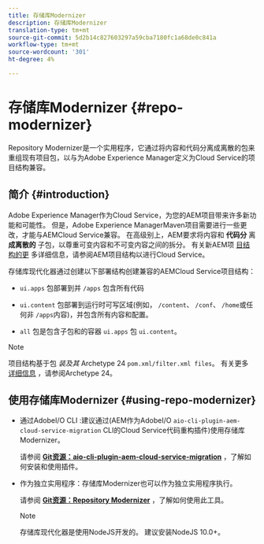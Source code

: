 ```yaml
---
title: 存储库Modernizer
description: 存储库Modernizer
translation-type: tm+mt
source-git-commit: 5d2b14c827603297a59cba7180fc1a68de0c841a
workflow-type: tm+mt
source-wordcount: '301'
ht-degree: 4%

---
```



# 存储库Modernizer {#repo-modernizer}

Repository Modernizer是一个实用程序，它通过将内容和代码分离成离散的包来重组现有项目包，以与为Adobe Experience Manager定义为Cloud Service的项目结构兼容。

## 简介 {#introduction}

Adobe Experience Manager作为Cloud Service，为您的AEM项目带来许多新功能和可能性。 但是，Adobe Experience ManagerMaven项目需要进行一些更改，才能与AEMCloud Service兼容。 在高级别上，AEM要求将内容和 **代码分** 离 **成离散的** 子包，以尊重可变内容和不可变内容之间的拆分。 有关新AEM项 [目结构的更](https://docs.adobe.com/content/help/zh-Hans/experience-manager-cloud-service/implementing/developing/aem-project-content-package-structure.html) 多详细信息，请参阅AEM项目结构以进行Cloud Service。

存储库现代化器通过创建以下部署结构创建兼容的AEMCloud Service项目结构：

* `ui.apps` 包部署到并 `/apps` 包含所有代码

* `ui.content` 包部署到运行时可写区域(例如， `/content`、 `/conf`、 `/home`或任何非 `/apps`内容)，并包含所有内容和配置。

* `all` 包是包含子包和的容器 `ui.apps` 包 `ui.content`。

>[!NOTE]
>项目结构基于包 *装及其* Archetype 24 `pom.xml/filter.xml files`。 有关更多 [详细信息](https://github.com/adobe/aem-project-archetype) ，请参阅Archetype 24。

## 使用存储库Modernizer {#using-repo-modernizer}

* 通过AdobeI/O CLI :建议通过(AEM作为AdobeI/O `aio-cli-plugin-aem-cloud-service-migration` CLI的Cloud Service代码重构插件)使用存储库Modernizer。

   请参阅 **[Git资源：aio-cli-plugin-aem-cloud-service-migration](https://github.com/adobe/aio-cli-plugin-aem-cloud-service-migration#introduction)** ，了解如何安装和使用插件。

* 作为独立实用程序：存储库Modernizer也可以作为独立实用程序执行。

   请参阅 **[Git资源：Repository Modernizer](https://github.com/adobe/aem-cloud-service-source-migration/tree/master/packages/repository-modernizer)** ，了解如何使用此工具。

   >[!NOTE]
   >存储库现代化器是使用NodeJS开发的。 建议安装NodeJS 10.0+。